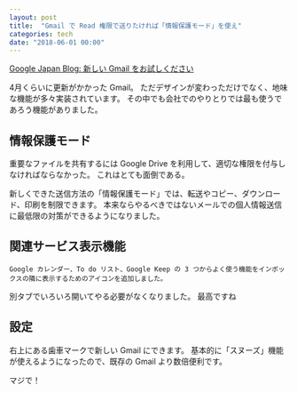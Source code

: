 ```yaml
---
layout: post
title:  "Gmail で Read 権限で送りたければ「情報保護モード」を使え"
categories: tech
date: "2018-06-01 00:00"
---
```


[Google Japan Blog: 新しい Gmail をお試しください](https://japan.googleblog.com/2018/04/gmail.html)

4月くらいに更新がかかった Gmail。
ただデザインが変わっただけでなく、地味な機能が多々実装されています。
その中でも会社でのやりとりでは最も使うであろう機能がありました。

## 情報保護モード

重要なファイルを共有するには Google Drive を利用して、適切な権限を付与しなければならなかった。
これはとても面倒である。

新しくできた送信方法の「情報保護モード」では、転送やコピー、ダウンロード、印刷を制限できます。
本来ならやるべきではないメールでの個人情報送信に最低限の対策ができるようになりました。

## 関連サービス表示機能

```
Google カレンダー、To do リスト、Google Keep の 3 つからよく使う機能をインボックスの隣に表示するためのアイコンを追加しました。
```

別タブでいろいろ開いてやる必要がなくなりました。
最高ですね

## 設定

右上にある歯車マークで新しい Gmail にできます。
基本的に「スヌーズ」機能が使えるようになったので、既存の Gmail より数倍便利です。

マジで！
